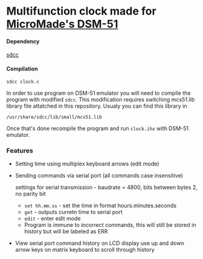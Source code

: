 # Multifunction clock made for [MicroMade's DSM-51](pliki.micromade.pl/pdf/dsm_kk.pdf)
#### Dependency
[sdcc](https://sourceforge.net/projects/sdcc/)
#### Compilation
```
sdcc clock.c
```
In order to use program on DSM-51 emulator you will need to compile the program with modified `sdcc`. 
This modification requires switching mcs51.lib library file attatched in this repository.
Usualy you can find this library in
```
/usr/share/sdcc/lib/small/mcs51.lib
```
Once that's done recompile the program and run `clock.ihx` with DSM-51 emulator.
### Features
- Setting time using multiplex keyboard arrows (edit mode)
- Sending commands via serial port (all commands case insensitive)

   settings for serial transmission - baudrate = 4800, bits between bytes 2, no parity bit
  - `set hh.mm.ss` - set the time in format hours.minutes.seconds
  - `get` - outputs curretn time to serial port
  - `edit` - enter edit mode 
  - Program is immune to incorrect commands, this will still be stored in history but will be labeled as ERR
- View serial port command history on LCD display use up and down arrow keys on matrix keyboard to scroll through history
